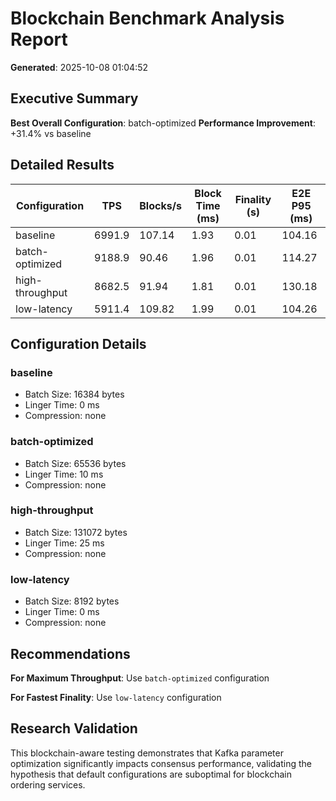 # Blockchain Benchmark Analysis Report

**Generated**: 2025-10-08 01:04:52

## Executive Summary

**Best Overall Configuration**: batch-optimized
**Performance Improvement**: +31.4% vs baseline

## Detailed Results

| Configuration | TPS | Blocks/s | Block Time (ms) | Finality (s) | E2E P95 (ms) |
|---------------|-----|----------|-----------------|--------------|-------------|
| baseline | 6991.9 | 107.14 | 1.93 | 0.01 | 104.16 |
| batch-optimized | 9188.9 | 90.46 | 1.96 | 0.01 | 114.27 |
| high-throughput | 8682.5 | 91.94 | 1.81 | 0.01 | 130.18 |
| low-latency | 5911.4 | 109.82 | 1.99 | 0.01 | 104.26 |

## Configuration Details

### baseline
- Batch Size: 16384 bytes
- Linger Time: 0 ms
- Compression: none

### batch-optimized
- Batch Size: 65536 bytes
- Linger Time: 10 ms
- Compression: none

### high-throughput
- Batch Size: 131072 bytes
- Linger Time: 25 ms
- Compression: none

### low-latency
- Batch Size: 8192 bytes
- Linger Time: 0 ms
- Compression: none

## Recommendations

**For Maximum Throughput**: Use `batch-optimized` configuration

**For Fastest Finality**: Use `low-latency` configuration

## Research Validation

This blockchain-aware testing demonstrates that Kafka parameter optimization significantly impacts consensus performance, validating the hypothesis that default configurations are suboptimal for blockchain ordering services.
